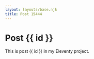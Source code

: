 ```yaml
---
layout: layouts/base.njk
title: Post 15444
---
```


# Post {{ id }}

This is post {{ id }} in my Eleventy project.

